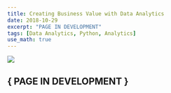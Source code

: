 ```yaml
---
title: Creating Business Value with Data Analytics
date: 2018-10-29
excerpt: "PAGE IN DEVELOPMENT"
tags: [Data Analytics, Python, Analytics]
use_math: true
---
```


<img src="https://loganblackstad.github.io/assets/images/data-analytics-progression.jpg" >  


## { PAGE IN DEVELOPMENT }


